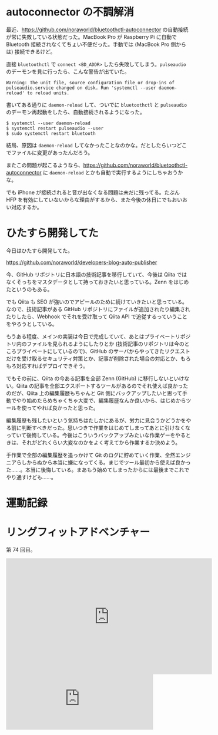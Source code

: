 # autoconnector の不調解消
最近、https://github.com/noraworld/bluetoothctl-autoconnector の自動接続が常に失敗している状態だった。MacBook Pro が Raspberry Pi に自動で Bluetooth 接続されなくてちょい不便だった。手動では (MacBook Pro 側からは) 接続できるけど。

直接 `bluetoothctl` で `connect <BD_ADDR>` したら失敗してしまう。`pulseaudio` のデーモンを見に行ったら、こんな警告が出ていた。

```
Warning: The unit file, source configuration file or drop-ins of pulseaudio.service changed on disk. Run 'systemctl --user daemon-reload' to reload units.
```

書いてある通りに `daemon-reload` して、ついでに `bluetoothctl` と `pulseaudio` のデーモン再起動をしたら、自動接続されるようになった。

```
$ systemctl --user daemon-reload
$ systemctl restart pulseaudio --user
$ sudo systemctl restart bluetooth
```

結局、原因は `daemon-reload` してなかったことなのかな。だとしたらいつどこでファイルに変更があったんだろう。

またこの問題が起こるようなら、https://github.com/noraworld/bluetoothctl-autoconnector に `daemon-reload` とかも自動で実行するようにしちゃおうかな。

でも iPhone が接続されると音が出なくなる問題は未だに残ってる。たぶん HFP を有効にしていないからな理由がするから、また今後の休日にでもおいおい対応するか。

# ひたすら開発してた
今日はひたすら開発してた。

https://github.com/noraworld/developers-blog-auto-publisher

今、GitHub リポジトリに日本語の技術記事を移行していて、今後は Qiita ではなくそっちをマスタデータとして持っておきたいと思っている。Zenn をはじめたというのもある。

でも Qiita も SEO が強いのでアピールのために続けていきたいと思っている。なので、技術記事がある GitHub リポジトリにファイルが追加されたり編集されたりしたら、Webhook でそれを受け取って Qiita API で追従するっていうことをやろうとしている。

もうある程度、メインの実装は今日で完成していて、あとはプライベートリポジトリ内のファイルを見られるようにしたりとか (技術記事のリポジトリは今のところプライベートにしているので)、GitHub のサーバからやってきたリクエストだけを受け取るセキュリティ対策とか、記事が削除された場合の対応とか、もろもろ対応すればデプロイできそう。

でもその前に、Qiita の今ある記事を全部 Zenn (GitHub) に移行しないといけない。Qiita の記事を全部エクスポートするツールがあるのでそれ使えば良かったのだが、Qiita 上の編集履歴もちゃんと Git 側にバックアップしたいと思って手動でやり始めたらめちゃくちゃ大変で、編集履歴なんか良いから、はじめからツールを使ってやれば良かったと思った。

編集履歴も残したいという気持ちはたしかにあるが、労力に見合うかどうかをやる前に判断すべきだった。思いつきで作業をはじめてしまってあとに引けなくなっていて後悔している。今後はこういうバックアップみたいな作業ゲーをやるときは、それがどれくらい大変なのかをよく考えてから作業するか決めよう。

手作業で全部の編集履歴を追っかけて Git のログに貯めていく作業、全然エンジニアらしからぬから本当に嫌になってくる。まじでツール最初から使えば良かった……。本当に後悔している。まあもう始めてしまったからには最後までこれでやり通すけども……。



# 運動記録
# リングフィットアドベンチャー
第 74 回目。

<iframe width="560" height="315" src="https://www.youtube.com/embed/KP4LU4OG6g0" frameborder="0" allow="accelerometer; autoplay; clipboard-write; encrypted-media; gyroscope; picture-in-picture" allowfullscreen></iframe>

<iframe src="https://mastodon.noraworld.com/@noraworld/105780142547438338/embed" class="mastodon-embed" style="max-width: 100%; border: 0" width="400" allowfullscreen="allowfullscreen"></iframe><script src="https://mastodon.noraworld.com/embed.js" async="async"></script>
